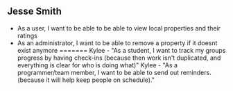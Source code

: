Jesse Smith
-----------
* As a user, I want to be able to be able to view local properties and their ratings
* As an administrator, I want to be able to remove a property if it doesnt exist anymore
=======
Kylee - "As a student, I want to track my groups progress by having check-ins
	(because then work isn't duplicated, and everything is clear for who is doing
	 what)"
Kylee - "As a programmer/team member, I want to be able to send out reminders.(because
	 it will help keep people on schedule)."
